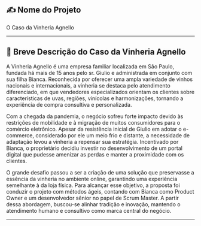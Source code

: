 ## ✍️ Nome do Projeto

O Caso da Vinheria Agnello

---

## 📄 Breve Descrição do Caso da Vinheria Agnello

A Vinheria Agnello é uma empresa familiar localizada em São Paulo, fundada há mais de 15 anos pelo sr. Giulio e administrada em conjunto com sua filha Bianca. Reconhecida por oferecer uma ampla variedade de vinhos nacionais e internacionais, a vinheria se destaca pelo atendimento diferenciado, em que vendedores especializados orientam os clientes sobre características de uvas, regiões, vinícolas e harmonizações, tornando a experiência de compra consultiva e personalizada.

Com a chegada da pandemia, o negócio sofreu forte impacto devido às restrições de mobilidade e à migração de muitos consumidores para o comércio eletrônico. Apesar da resistência inicial de Giulio em adotar o e-commerce, considerado por ele um meio frio e distante, a necessidade de adaptação levou a vinheria a repensar sua estratégia. Incentivado por Bianca, o proprietário decidiu investir no desenvolvimento de um portal digital que pudesse amenizar as perdas e manter a proximidade com os clientes.

O grande desafio passou a ser a criação de uma solução que preservasse a essência da vinheria no ambiente online, garantindo uma experiência semelhante à da loja física. Para alcançar esse objetivo, a proposta foi conduzir o projeto com métodos ágeis, contando com Bianca como Product Owner e um desenvolvedor sênior no papel de Scrum Master. A partir dessa abordagem, buscou-se alinhar tradição e inovação, mantendo o atendimento humano e consultivo como marca central do negócio.

---